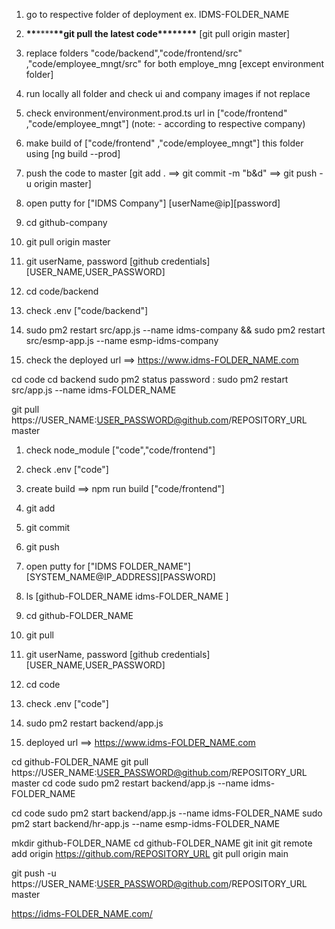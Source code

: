 1. go to respective folder of deployment ex. IDMS-FOLDER_NAME

2. **\*\***\*\*\*\***\*\***git pull the latest code\***\*\*\*\*\*\*\*** [git pull origin master]
3. replace folders "code/backend","code/frontend/src" ,"code/employee_mngt/src" for both employe_mng [except environment folder]
4. run locally all folder and check ui and company images if not replace
5. check environment/environment.prod.ts url in ["code/frontend" ,"code/employee_mngt"] (note: - according to respective company)
6. make build of ["code/frontend" ,"code/employee_mngt"] this folder using [ng build --prod]
7. push the code to master [git add . ==> git commit -m "b&d" ==> git push -u origin master]

8. open putty for ["IDMS Company"] [userName@ip][password]
9. cd github-company
10. git pull origin master
11. git userName, password [github credentials][USER_NAME,USER_PASSWORD]
12. cd code/backend
13. check .env ["code/backend"]
14. sudo pm2 restart src/app.js --name idms-company && sudo pm2 restart src/esmp-app.js --name esmp-idms-company
15. check the deployed url ==> https://www.idms-FOLDER_NAME.com

<!-- cd  github-FOLDER_NAME
git pull https://USER_NAME:USER_PASSWORD@github.com/REPOSITORY_URL master -->

cd code
cd backend
sudo pm2 status
password :
sudo pm2 restart src/app.js --name idms-FOLDER_NAME

<!-- sudo pm2 restart backend/app.js --name   idms-FOLDER_NAME
sudo pm2 restart backend/hr-app.js --name  esmp-idms-FOLDER_NAME -->

git pull https://USER_NAME:USER_PASSWORD@github.com/REPOSITORY_URL master

1. check node_module ["code","code/frontend"]
2. check .env ["code"]
3. create build ==> npm run build ["code/frontend"]
4. git add
5. git commit
6. git push

7. open putty for ["IDMS FOLDER_NAME"] [SYSTEM_NAME@IP_ADDRESS][PASSWORD]
8. ls [github-FOLDER_NAME idms-FOLDER_NAME ]
9. cd github-FOLDER_NAME
10. git pull
11. git userName, password [github credentials][USER_NAME,USER_PASSWORD]
12. cd code
13. check .env ["code"]
14. sudo pm2 restart backend/app.js
15. deployed url ==> https://www.idms-FOLDER_NAME.com

cd github-FOLDER_NAME
git pull https://USER_NAME:USER_PASSWORD@github.com/REPOSITORY_URL master
cd code
sudo pm2 restart backend/app.js --name idms-FOLDER_NAME

cd code
sudo pm2 start backend/app.js --name idms-FOLDER_NAME
sudo pm2 start backend/hr-app.js --name esmp-idms-FOLDER_NAME

mkdir github-FOLDER_NAME
cd github-FOLDER_NAME
git init
git remote add origin https://github.com/REPOSITORY_URL
git pull origin main

git push -u https://USER_NAME:USER_PASSWORD@github.com/REPOSITORY_URL master

https://idms-FOLDER_NAME.com/
